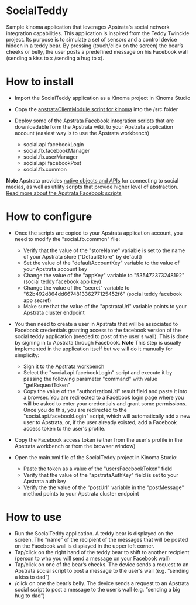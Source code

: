 SocialTeddy
===========

Sample kinoma application that leverages Apstrata's social network integration capabilities. 
This application is inspired from the Teddy Twinckle project. Its purpose is to simulate a set of sensors
and a control device hidden in a teddy bear. By pressing (touch/click on the screen) the bear’s cheeks or belly, 
the user posts a predefined message on his Facebook wall (sending a kiss to x /sending a hug to x). 

How to install
==============

* Import the SocialTeddy application as a Kinoma project in Kinoma Studio

* Copy the [apstrataClientModule script for kinoma](https://github.com/apstrata/kinoma-sdk/blob/master/src/apstrataClientModule.js) into the /src folder 

* Deploy some of the [Apstrata Facebook integration scripts](http://wiki.apstrata.com/pages/viewpageattachments.action?pageId=1213691&metadataLink=true) 
that are downloadable form the Apstrata wiki, to your Apstrata application account (easiest way is to use the Apstrata workbench)
  * social.api.facebookLogin
  * social.fb.facebookManager
  * social.fb.userManager
  * social.api.facebookPost
  * social.fb.common

**Note** Apstrata provides [native objects and APIs](http://wiki.apstrata.com/display/doc/Social+Networking+APIs) for connecting to social medias, as well as utility scripts that provide higher
level of abstraction. [Read more about the Apstrata Facebook scripts](http://wiki.apstrata.com/display/doc/Facebook+integration)

How to configure
================

* Once the scripts are copied to your Apstrata application account, you need to modify the "social.fb.common" file:
  * Verify that the value of the "storeName" variable is set to the name of your Apstrata store ("DefaultStore" by default)
  * Set the value of the "defaultAccountKey" variable to the value of your Apstrata account key
  * Change the value of the "appKey" variable to "535472373248192" (social teddy facebook app key)
  * Change the value of the "secret" variable to "62b492d864dd667481336277125452f6" (social teddy facebook app secret)
  * Make sure that the value of the "apstrataUrl" variable points to your Apstrata cluster endpoint

* You then need to create a user in Apstrata that will be associated to Facebook credentials granting access to the
facebook version of the social teddy application (needed to post of the user's wall). This is done by signing in to Apstrata through Facebook. 
**Note** This step is usually implemented in the application itself but we will do it manually for simplicity:
  * Sign it to the [Apstrata workbench](https://workbench.wot.apstrata.com)
  * Select the "social.api.facebookLogin" script and execute it by passing the following parameter "command" with value
  "getRequestToken"
  * Copy the value of the "authorizationUrl" result field and paste it into a browser. You are redirected to a Facebook login page where you will be asked to enter your credentials and grant some permissions. Once you do this, you are redirected to the "social.api.facebookLogin" script, which will automatically add a new user to Apstrata, or, if the user already existed, add a Facebook access token to the user's profile.

* Copy the Facebook access token (either from the user's profile in the Apstrata workbench or from the browser window)
* Open the main.xml file of the SocialTeddy project in Kinoma Studio:
  * Paste the token as a value of the "usersFacebookToken" field
  * Verify that the value of the "apstrataAuthKey" field is set to your Apstrata auth key
  * Verify the the value of the "postUrl" variable in the "postMessage" method points to your Apstrata cluster endpoint

How to use
==========

* Run the SocialTeddy application. A teddy bear is displayed on the screen. The “name” of the recipient of the messages that will be posted on the Facebook wall is displayed in the upper left corner.
* Tap/click on the right hand of the teddy bear to shift to another recipient (person to who you will send a message on your Facebook wall)
* Tap/click on one of the bear’s cheeks. The device sends a request to an Apstrata social script to post a message to the user’s wall (e.g. “sending a kiss to dad”)
* /click on one the bear’s belly. The device sends a request to an Apstrata social script to post a message to the user’s wall (e.g. “sending a big hug to dad”)



  
  
